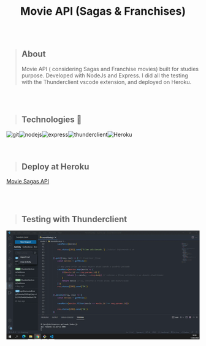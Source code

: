 <h1 align="center">Movie API (Sagas & Franchises)</h1>

<br>
<br>

> ## About
> Movie API ( considering Sagas and Franchise movies) built for studies purpose. Developed with NodeJs and Express. I did all the testing with the Thunderclient vscode extension, and deployed on Heroku.

<br>
<br>

> ## Technologies 🧰

<p>
<img align="left" align="left" alt="git" src="https://img.shields.io/badge/Git-F05032?style=for-the-badge&logo=git&logoColor=white" />
<img align="left" alt="nodejs" src="https://img.shields.io/badge/Node.js-339933?style=for-the-badge&logo=nodedotjs&logoColor=white" />
<img align="left" alt="express" src="https://img.shields.io/badge/Express.js-000000?style=for-the-badge&logo=express&logoColor=white" />
<img align="left" alt="thunderclient" src="https://img.shields.io/badge/Thunderclient-4A154B?style=for-the-badge&logoColor=white" />
<img align="left" alt="Heroku" src="https://img.shields.io/badge/heroku-%23430098.svg?style=for-the-badge&logo=heroku&logoColor=white" />
</p>  


<br> 
<br>
<br>

> ## Deploy at Heroku

[Movie Sagas API](https://movie-sagas-api.herokuapp.com/movies)

<br>
<br>


> ## Testing with Thunderclient

<img src="https://github.com/giselle-ferreira/api-movies/blob/main/public/gif/express-api.gif" />

<br>
<br>




